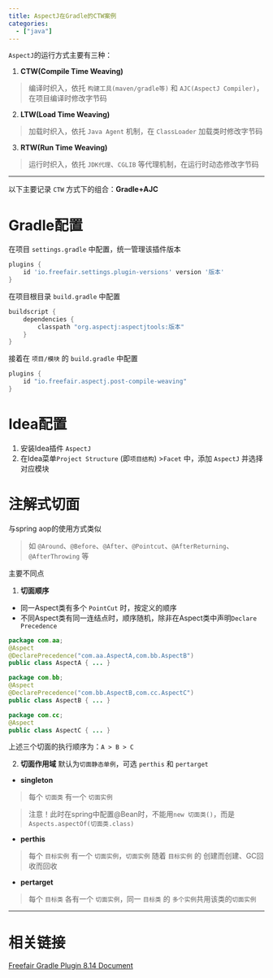 ```yaml
---
title: AspectJ在Gradle的CTW案例
categories:
  - ["java"]
---
```

`AspectJ`的运行方式主要有三种：  
1. **CTW(Compile Time Weaving)**
  > 编译时织入，依托 `构建工具(maven/gradle等)` 和 `AJC(AspectJ Compiler)`，在项目编译时修改字节码
2. **LTW(Load Time Weaving)**
  > 加载时织入，依托 `Java Agent` 机制，在 `ClassLoader` 加载类时修改字节码
3. **RTW(Run Time Weaving)**
  > 运行时织入，依托 `JDK代理`、`CGLIB` 等代理机制，在运行时动态修改字节码

---
以下主要记录 `CTW` 方式下的组合：**Gradle+AJC** 

# Gradle配置
在项目 `settings.gradle` 中配置，统一管理该插件版本
```groovy
plugins {
    id 'io.freefair.settings.plugin-versions' version '版本'
}
```

在项目根目录 `build.gradle` 中配置
```groovy
buildscript {
    dependencies {
        classpath "org.aspectj:aspectjtools:版本"
    }
}
```
接着在 `项目/模块` 的 `build.gradle` 中配置
```groovy
plugins {
    id "io.freefair.aspectj.post-compile-weaving"
}
```
# Idea配置
1. 安装Idea插件 `AspectJ`
2. 在Idea菜单`Project Structure` (即`项目结构`) >`Facet` 中，添加 `AspectJ` 并选择对应模块  

# 注解式切面

与spring aop的使用方式类似
> 如 `@Around`、`@Before`、`@After`、`@Pointcut`、`@AfterReturning`、`@AfterThrowing` 等

主要不同点

1. **切面顺序**
- 同一Aspect类有多个 `PointCut` 时，按定义的顺序  
- 不同Aspect类有同一连结点时，顺序随机，除非在Aspect类中声明`Declare Precedence`
```java
package com.aa;
@Aspect
@DeclarePrecedence("com.aa.AspectA,com.bb.AspectB")
public class AspectA { ... }

package com.bb;
@Aspect
@DeclarePrecedence("com.bb.AspectB,com.cc.AspectC")
public class AspectB { ... }

package com.cc;
@Aspect
public class AspectC { ... }
```
上述三个切面的执行顺序为：`A > B > C`

2. **切面作用域**
默认为`切面静态单例`，可选 `perthis` 和 `pertarget`
- **singleton**
> 每个 `切面类` 有一个 `切面实例` 

> 注意！此时在spring中配置@Bean时，不能用`new 切面类()`，而是 `Aspects.aspectOf(切面类.class)`
- **perthis**
> 每个 `目标实例` 有一个 `切面实例`，`切面实例` 随着 `目标实例` 的 创建而创建、GC回收而回收
- **pertarget**
> 每个 `目标类` 各有一个 `切面实例`，同一 `目标类` 的 `多个实例`共用该类的`切面实例`
---

# 相关链接
[Freefair Gradle Plugin 8.14 Document](https://docs.freefair.io/gradle-plugins/8.14/reference/#_aspectj "Freefair Gradle Plugin 8.14 Document")